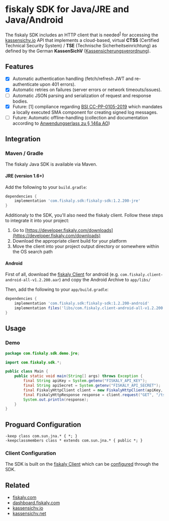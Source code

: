 # fiskaly SDK for Java/JRE and Java/Android

The fiskaly SDK includes an HTTP client that is needed<sup>[1](#fn1)</sup> for accessing the [kassensichv.io](https://kassensichv.io) API that implements a cloud-based, virtual **CTSS** (Certified Technical Security System) / **TSE** (Technische Sicherheitseinrichtung) as defined by the German **KassenSichV** ([Kassen­sich­er­ungsver­ord­nung](https://www.bundesfinanzministerium.de/Content/DE/Downloads/Gesetze/2017-10-06-KassenSichV.pdf)).

## Features

- [X] Automatic authentication handling (fetch/refresh JWT and re-authenticate upon 401 errors).
- [X] Automatic retries on failures (server errors or network timeouts/issues).
- [ ] Automatic JSON parsing and serialization of request and response bodies.
- [X] Future: [<a name="fn1">1</a>] compliance regarding [BSI CC-PP-0105-2019](https://www.bsi.bund.de/SharedDocs/Downloads/DE/BSI/Zertifizierung/Reporte/ReportePP/pp0105b_pdf.pdf?__blob=publicationFile&v=7) which mandates a locally executed SMA component for creating signed log messages. 
- [ ] Future: Automatic offline-handling (collection and documentation according to [Anwendungserlass zu § 146a AO](https://www.bundesfinanzministerium.de/Content/DE/Downloads/BMF_Schreiben/Weitere_Steuerthemen/Abgabenordnung/AO-Anwendungserlass/2019-06-17-einfuehrung-paragraf-146a-AO-anwendungserlass-zu-paragraf-146a-AO.pdf?__blob=publicationFile&v=1))

## Integration

### Maven / Gradle

The fiskaly Java SDK is available via Maven.

#### JRE (version 1.6+)

Add the following to your `build.gradle`:

```groovy
dependencies {
    implementation 'com.fiskaly.sdk:fiskaly-sdk:1.2.200-jre'
}
```

Additionaly to the SDK, you'll also need the fiskaly client. Follow these steps to integrate it into your project:

1. Go to [https://developer.fiskaly.com/downloads](https://developer.fiskaly.com/downloads)
2. Download the appropriate client build for your platform
3. Move the client into your project output directory or somewhere within the OS search path

#### Android

First of all, download the [fiskaly Client](https://developer.fiskaly.com/downloads) for android (e.g. `com.fiskaly.client-android-all-v1.2.200.aar`) and copy the Android Archive to `app/libs/`

Then, add the following to your `app/build.gradle`:

```groovy
dependencies {
    implementation 'com.fiskaly.sdk:fiskaly-sdk:1.2.200-android'
    implementation files('libs/com.fiskaly.client-android-all-v1.2.200.aar')
}
```

## Usage

### Demo

```java
package com.fiskaly.sdk.demo.jre;

import com.fiskaly.sdk.*;

public class Main {
    public static void main(String[] args) throws Exception {
        final String apiKey = System.getenv("FISKALY_API_KEY");
        final String apiSecret = System.getenv("FISKALY_API_SECRET");
        final FiskalyHttpClient client = new FiskalyHttpClient(apiKey, apiSecret, "https://kassensichv.io/api/v1");
        final FiskalyHttpResponse response = client.request("GET", "/tss");
        System.out.println(response);
    }
}
```

## Proguard Configuration

```
-keep class com.sun.jna.* { *; }
-keepclassmembers class * extends com.sun.jna.* { public *; }
```

### Client Configuration

The SDK is built on the [fiskaly Client](https://developer.fiskaly.com/en/docs/client-documentation) which can be [configured](https://developer.fiskaly.com/en/docs/client-documentation#configuration) through the SDK.

## Related

* [fiskaly.com](https://fiskaly.com)
* [dashboard.fiskaly.com](https://dashboard.fiskaly.com)
* [kassensichv.io](https://kassensichv.io)
* [kassensichv.net](https://kassensichv.net)
